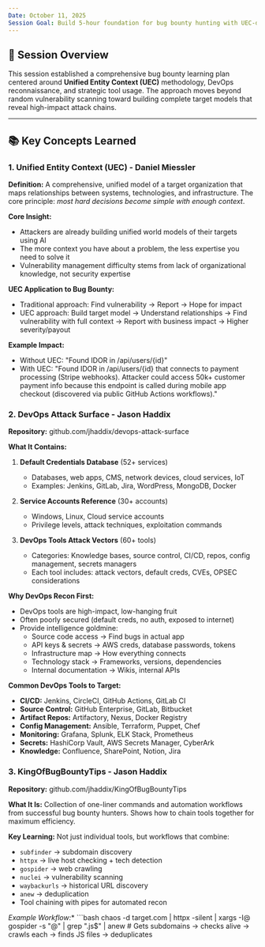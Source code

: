 ```yaml
---
Date: October 11, 2025
Session Goal: Build 5-hour foundation for bug bounty hunting with UEC-driven approach
---
```

## 🎯 Session Overview

This session established a comprehensive bug bounty learning plan centered around **Unified Entity Context (UEC)** methodology, DevOps reconnaissance, and strategic tool usage. The approach moves beyond random vulnerability scanning toward building complete target models that reveal high-impact attack chains.

---

## 📚 Key Concepts Learned

### **1. Unified Entity Context (UEC) - Daniel Miessler**

**Definition:** A comprehensive, unified model of a target organization that maps relationships between systems, technologies, and infrastructure. The core principle: *most hard decisions become simple with enough context*.

**Core Insight:** 
- Attackers are already building unified world models of their targets using AI
- The more context you have about a problem, the less expertise you need to solve it
- Vulnerability management difficulty stems from lack of organizational knowledge, not security expertise

**UEC Application to Bug Bounty:**
- Traditional approach: Find vulnerability → Report → Hope for impact
- UEC approach: Build target model → Understand relationships → Find vulnerability with full context → Report with business impact → Higher severity/payout

**Example Impact:**
- Without UEC: "Found IDOR in /api/users/{id}"
- With UEC: "Found IDOR in /api/users/{id} that connects to payment processing (Stripe webhooks). Attacker could access 50k+ customer payment info because this endpoint is called during mobile app checkout (discovered via public GitHub Actions workflows)."

### **2. DevOps Attack Surface - Jason Haddix**

**Repository:** github.com/jhaddix/devops-attack-surface

**What It Contains:**
1. **Default Credentials Database** (52+ services)
   - Databases, web apps, CMS, network devices, cloud services, IoT
   - Examples: Jenkins, GitLab, Jira, WordPress, MongoDB, Docker

2. **Service Accounts Reference** (30+ accounts)
   - Windows, Linux, Cloud service accounts
   - Privilege levels, attack techniques, exploitation commands

3. **DevOps Tools Attack Vectors** (60+ tools)
   - Categories: Knowledge bases, source control, CI/CD, repos, config management, secrets managers
   - Each tool includes: attack vectors, default creds, CVEs, OPSEC considerations

**Why DevOps Recon First:**
- DevOps tools are high-impact, low-hanging fruit
- Often poorly secured (default creds, no auth, exposed to internet)
- Provide intelligence goldmine:
  - Source code access → Find bugs in actual app
  - API keys & secrets → AWS creds, database passwords, tokens
  - Infrastructure map → How everything connects
  - Technology stack → Frameworks, versions, dependencies
  - Internal documentation → Wikis, internal APIs

**Common DevOps Tools to Target:**
- **CI/CD:** Jenkins, CircleCI, GitHub Actions, GitLab CI
- **Source Control:** GitHub Enterprise, GitLab, Bitbucket
- **Artifact Repos:** Artifactory, Nexus, Docker Registry
- **Config Management:** Ansible, Terraform, Puppet, Chef
- **Monitoring:** Grafana, Splunk, ELK Stack, Prometheus
- **Secrets:** HashiCorp Vault, AWS Secrets Manager, CyberArk
- **Knowledge:** Confluence, SharePoint, Notion, Jira

### **3. KingOfBugBountyTips - Jason Haddix**

**Repository:** github.com/jhaddix/KingOfBugBountyTips

**What It Is:** Collection of one-liner commands and automation workflows from successful bug bounty hunters. Shows how to chain tools together for maximum efficiency.

**Key Learning:** Not just individual tools, but workflows that combine:
- `subfinder` → subdomain discovery
- `httpx` → live host checking + tech detection
- `gospider` → web crawling
- `nuclei` → vulnerability scanning
- `waybackurls` → historical URL discovery
- `anew` → deduplication
- Tool chaining with pipes for automated recon

*Example Workflow:** ```bash chaos -d target.com | httpx -silent | xargs -I@ gospider -s "@" | grep "\.js$" | anew # Gets subdomains → checks alive → crawls each → finds JS files → deduplicates
